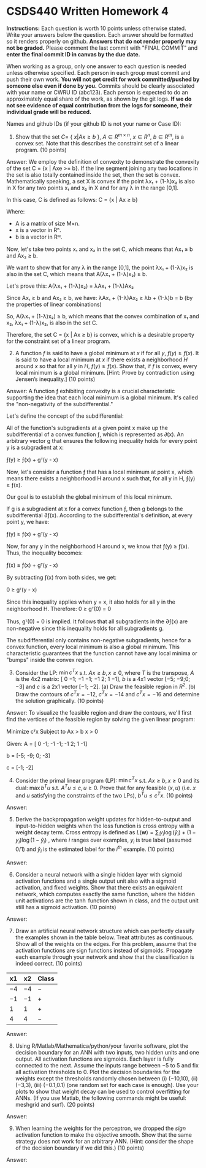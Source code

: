 # CSDS440 Written Homework 4
**Instructions:** Each question is worth 10 points unless otherwise stated. Write your answers below the question. Each answer should be formatted so it renders properly on github. **Answers that do not render properly may not be graded.** Please comment the last commit with "FINAL COMMIT" and **enter the final commit ID in canvas by the due date.** 

When working as a group, only one answer to each question is needed unless otherwise specified. Each person in each group must commit and push their own work. **You will not get credit for work committed/pushed by someone else even if done by you.** Commits should be clearly associated with your name or CWRU ID (abc123). Each person is expected to do an approximately equal share of the work, as shown by the git logs. **If we do not see evidence of equal contribution from the logs for someone, their individual grade will be reduced.** 

Names and github IDs (if your github ID is not your name or Case ID):

1.	Show that the set $C=$ \{ $x|Ax\geq b$ \}, $A \in R^{m\times n}$, $x \in R^n$, $b \in R^m$, is a convex set. Note that this describes the constraint set of a linear program. (10 points)

Answer: 
We employ the definition of convexity to demonstrate the convexity of the set C = {x | Axe >= b}. If the line segment joining any two locations in the set is also totally contained inside the set, then the set is convex. Mathematically speaking, a set X is convex if the point λx₁ + (1-λ)x₂ is also in X for any two points x₁ and x₂ in X and for any λ in the range [0,1].

In this case, C is defined as follows:
C = {x | Ax ≥ b}

Where:
- A is a matrix of size M×n.
- x is a vector in Rⁿ.
- b is a vector in Rᴹ.

Now, let's take two points x₁ and x₂ in the set C, which means that Ax₁ ≥ b and Ax₂ ≥ b.

We want to show that for any λ in the range [0,1], the point λx₁ + (1-λ)x₂ is also in the set C, which means that A(λx₁ + (1-λ)x₂) ≥ b.

Let's prove this:
A(λx₁ + (1-λ)x₂) = λAx₁ + (1-λ)Ax₂

Since Ax₁ ≥ b and Ax₂ ≥ b, we have:
λAx₁ + (1-λ)Ax₂ ≥ λb + (1-λ)b = b (by the properties of linear combinations)

So, A(λx₁ + (1-λ)x₂) ≥ b, which means that the convex combination of x₁ and x₂, λx₁ + (1-λ)x₂, is also in the set C.

Therefore, the set C = {x | Ax ≥ b} is convex, which is a desirable property for the constraint set of a linear program.

2.	A function $f$ is said to have a global minimum at $x$ if for all $y$, $f(y) \geq f(x)$. It is said to have a local minimum at $x$ if there exists a neighborhood $H$ around $x$ so that for all $y$ in $H$, $f(y)\geq f(x)$. Show that, if $f$ is convex, every local minimum is a global minimum. [Hint: Prove by contradiction using Jensen’s inequality.] (10 points)

Answer: 
A function ƒ exhibiting convexity is a crucial characteristic supporting the idea that each local minimum is a global minimum. It's called the "non-negativity of the subdifferential."

Let's define the concept of the subdifferential:

All of the function's subgradients at a given point x make up the subdifferential of a convex function ƒ, which is represented as ∂̒(x). An arbitrary vector g that ensures the following inequality holds for every point y is a subgradient at x:

ƒ(y) ≥ ƒ(x) + gᵀ(y - x)

Now, let's consider a function ƒ that has a local minimum at point x, which means there exists a neighborhood H around x such that, for all y in H, ƒ(y) ≥ ƒ(x).

Our goal is to establish the global minimum of this local minimum.

If g is a subgradient at x for a convex function ƒ, then g belongs to the subdifferential ∂ƒ(x). According to the subdifferential's definition, at every point y, we have:

ƒ(y) ≥ ƒ(x) + gᵀ(y - x)

Now, for any y in the neighborhood H around x, we know that ƒ(y) ≥ ƒ(x). Thus, the inequality becomes:

ƒ(x) ≥ ƒ(x) + gᵀ(y - x)

By subtracting ƒ(x) from both sides, we get:

0 ≥ gᵀ(y - x)

Since this inequality applies when y = x, it also holds for all y in the neighborhood H. Therefore:
0 ≥ gᵀ(0) = 0

Thus, gᵀ(0) = 0 is implied. It follows that all subgradients in the ∂ƒ(x) are non-negative since this inequality holds for all subgradients g.

The subdifferential only contains non-negative subgradients, hence for a convex function, every local minimum is also a global minimum. This characteristic guarantees that the function cannot have any local minima or "bumps" inside the convex region.

3.	Consider the LP: $\min c^Tx$ s.t. $Ax \geq b, x \geq 0$, where $T$ is the transpose, $A$ is the 4x2 matrix: \[ 0 −1; −1 −1; −1 2; 1 −1\], $b$ is a 4x1 vector \[−5; −9;0; −3\] and $c$ is a 2x1 vector \[−1; −2\]. (a) Draw the feasible region in $R^2$. (b) Draw the contours of $c^Tx =−12$, $c^Tx =−14$ and $c^Tx =−16$ and determine the solution graphically. (10 points)

Answer: 
To visualize the feasible region and draw the contours, we'll first find the vertices of the feasible region by solving the given linear program:

Minimize cᵀx
Subject to Ax > b
x > 0

Given:
A = [ 0  -1;
     -1 -1;
     -1  2;
      1 -1]

b = [-5; -9; 0; -3]

c = [-1; -2]

4.	Consider the primal linear program (LP): $\min c^Tx$ s.t. $Ax \geq b, x \geq 0$ and its dual: $\max b^Tu$ s.t. $A^Tu \leq c, u \geq 0$. Prove that for any feasible $(x,u)$ (i.e. $x$ and $u$ satisfying the constraints of the two LPs), $b^Tu \leq c^Tx$. (10 points)

Answer: 

5.	Derive the backpropagation weight updates for hidden-to-output and input-to-hidden weights when the loss function is cross entropy with a weight decay term. Cross entropy is defined as $L(\mathbf{w})=\sum_i y_i\log{(\hat{y}_i)}+(1-y_i)\log{(1-\hat{y}_i)}$ , where $i$ ranges over examples, $y_i$ is true label (assumed 0/1) and $\hat{y}_i$  is the estimated label for the $i^{th}$ example. (10 points)

Answer:

6.	Consider a neural network with a single hidden layer with sigmoid activation functions and a single output unit also with a sigmoid activation, and fixed weights. Show that there exists an equivalent network, which computes exactly the same function, where the hidden unit activations are the $\tanh$ function shown in class, and the output unit still has a sigmoid activation. (10 points)

Answer:

7.	Draw an artificial neural network structure which can perfectly classify the examples shown in the table below. Treat attributes as continuous. Show all of the weights on the edges. For this problem, assume that the activation functions are sign functions instead of sigmoids. Propagate each example through your network and show that the classification is indeed correct.
(10 points)
 
|x1	|x2	|Class|
|---|---|-----|
|−4	|−4	|−|
|−1	|−1	|+|
| 1	| 1	|+|
| 4|  4	|−|

Answer:

8.	Using R/Matlab/Mathematica/python/your favorite software, plot the decision boundary for an ANN with two inputs, two hidden units and one output. All activation functions are sigmoids. Each layer is fully connected to the next. Assume the inputs range between −5 to 5 and fix all activation thresholds to 0. Plot the decision boundaries for  the weights except the thresholds randomly chosen between (i) (−10,10), (ii) (−3,3), (iii) (−0.1,0.1) (one random set for each case is enough). Use your plots to show that weight decay can be used to control overfitting for ANNs. (If you use Matlab, the following commands might be useful: meshgrid and surf). (20 points)

Answer:

9.	When learning the weights for the perceptron, we dropped the *sign* activation function to make the objective smooth. Show that the same strategy does not work for an arbitrary ANN. (Hint: consider the shape of the decision boundary if we did this.)  (10 points)

Answer:
